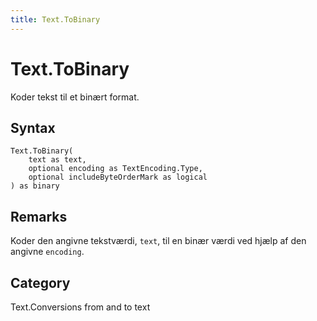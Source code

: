 ```yaml
---
title: Text.ToBinary
---
```


# Text.ToBinary


Koder tekst til et binært format.


## Syntax

```powerquery
Text.ToBinary(
    text as text,
    optional encoding as TextEncoding.Type,
    optional includeByteOrderMark as logical
) as binary
```


## Remarks

Koder den angivne tekstværdi, <code>text</code>, til en binær værdi ved hjælp af den angivne <code>encoding</code>.



## Category
Text.Conversions from and to text
